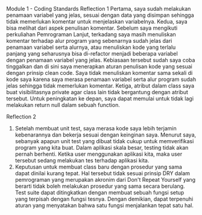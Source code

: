Module 1 - Coding Standards
Reflection 1
Pertama, saya sudah melakukan penamaan variabel yang jelas, sesuai dengan data yang disimpan sehingga tidak memerlukan komentar untuk menjelaskan variabelnya.
Kedua, saya bisa melihat dari aspek penulisan komentar. Sebelum saya mengikuti perkuliahan Pemrograman Lanjut, terkadang saya masih menuliskan komentar terhadap alur program yang sebenarnya sudah jelas dari penamaan variabel serta alurnya, atau menuliskan kode yang terlalu panjang yang seharusnya bisa di-refactor menjadi beberapa variabel dengan penamaan variabel yang jelas. Kebiasaan tersebut sudah saya coba tinggalkan dan di sini saya menerapkan aturan penulisan kode yang sesuai dengan prinsip clean code. Saya tidak menuliskan komentar sama sekali di kode saya karena saya merasa penamaan variabel serta alur program sudah jelas sehingga tidak memerlukan komentar.
Ketiga, atribut dalam class saya buat visibilitasnya private agar class lain tidak bergantung dengan atribut tersebut.
Untuk peningkatan ke depan, saya dapat memulai untuk tidak lagi melakukan return null dalam sebuah function.

Reflection 2
1. Setelah membuat unit test, saya merasa kode saya lebih terjamin kebenarannya dan bekerja sesuai dengan keinginan saya. Menurut saya, sebanyak apapun unit test yang dibuat tidak cukup untuk memverifikasi program yang kita buat. Dalam aplikasi skala besar, testing tidak akan pernah berhenti. Ketika user menggunakan aplikasi kita, maka user tersebut sedang melakukan tes terhadap aplikasi kita.
2. Keputusan untuk membuat class baru dengan prosedur yang sama dapat dinilai kurang tepat. Hal tersebut tidak sesuai prinsip DRY dalam pemrograman yang merupakan akronim dari Don't Repeat Yourself yang berarti tidak boleh melakukan prosedur yang sama secara berulang. Test suite dapat ditingkatkan dengan membuat sebuah fungsi setup yang terpisah dengan fungsi tesnya. Dengan demikian, dapat terpenuhi aturan yang menyatakan bahwa satu fungsi menjalankan tepat satu hal.
